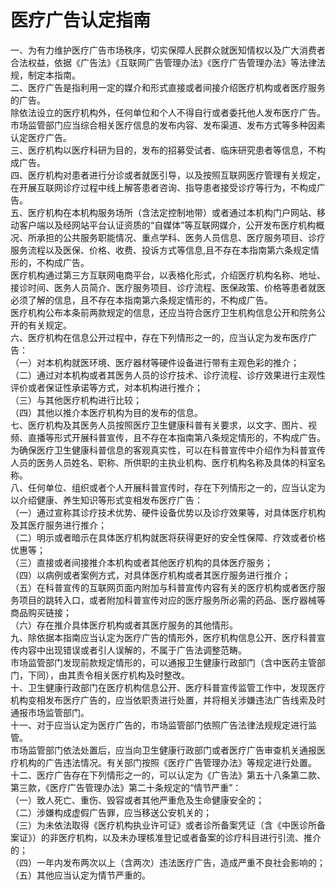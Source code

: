 # 医疗广告认定指南   
一、为有力维护医疗广告市场秩序，切实保障人民群众就医知情权以及广大消费者合法权益，依据《广告法》《互联网广告管理办法》《医疗广告管理办法》等法律法规，制定本指南。   
二、医疗广告是指利用一定的媒介和形式直接或者间接介绍医疗机构或者医疗服务的广告。   
除依法设立的医疗机构外，任何单位和个人不得自行或者委托他人发布医疗广告。   
市场监管部门应当综合相关医疗信息的发布内容、发布渠道、发布方式等多种因素认定医疗广告。   
三、医疗机构以医疗科研为目的，发布的招募受试者、临床研究患者等信息，不构成广告。   
四、医疗机构对患者进行分诊或者就医引导，以及按照互联网医疗管理有关规定，在开展互联网诊疗过程中线上解答患者咨询、指导患者接受诊疗等行为，不构成广告。   
五、医疗机构在本机构服务场所（含法定控制地带）或者通过本机构门户网站、移动客户端以及经网站平台认证资质的“自媒体”等互联网媒介，公开发布医疗机构概况、所承担的公共服务职能情况、重点学科、医务人员信息、医疗服务项目、诊疗服务流程以及医保、价格、收费、投诉方式等信息,且不存在本指南第六条规定情形的，不构成广告。   
医疗机构通过第三方互联网电商平台，以表格化形式，介绍医疗机构名称、地址、接诊时间、医务人员简介、医疗服务项目、诊疗流程、医保政策、价格等患者就医必须了解的信息，且不存在本指南第六条规定情形的，不构成广告。   
医疗机构公布本条前两款规定的信息，还应当符合医疗卫生机构信息公开和院务公开的有关规定。   
六、医疗机构在信息公开过程中，存在下列情形之一的，应当认定为发布医疗广告：   
（一）对本机构就医环境、医疗器材等硬件设备进行带有主观色彩的推介；   
（二）通过对本机构或者其医务人员的诊疗技术、诊疗流程、诊疗效果进行主观性评价或者保证性承诺等方式，对本机构进行推介；   
（三）与其他医疗机构进行比较；   
（四）其他以推介本医疗机构为目的发布的信息。   
七、医疗机构及其医务人员按照医疗卫生健康科普有关要求，以文字、图片、视频、直播等形式开展科普宣传，且不存在本指南第八条规定情形的，不构成广告。   
    为确保医疗卫生健康科普信息的客观真实性，可以在科普宣传中介绍作为科普宣传人员的医务人员姓名、职称、所供职的主执业机构、医疗机构名称及具体的科室名称。   
八、任何单位、组织或者个人开展科普宣传时，存在下列情形之一的，应当认定为以介绍健康、养生知识等形式变相发布医疗广告：   
（一）通过宣称其诊疗技术优势、硬件设备优势以及诊疗效果等，对具体医疗机构及其医疗服务进行推介；   
（二）明示或者暗示在具体医疗机构就医将获得更好的安全性保障、疗效或者价格优惠等；   
（三）直接或者间接推介本机构或者其他医疗机构的具体医疗服务；   
（四）以病例或者案例方式，对具体医疗机构或者其医疗服务进行推介；   
（五）在科普宣传的互联网页面内附加与科普宣传内容有关的医疗机构或者医疗服务项目的跳转入口，或者附加科普宣传对应的医疗服务所必需的药品、医疗器械等商品购买链接；   
（六）存在推介具体医疗机构或者其医疗服务的其他情形。   
九、除依据本指南应当认定为医疗广告的情形外，医疗机构信息公开、医疗科普宣传内容中出现错误或者引人误解的，不属于广告法调整范畴。   
市场监管部门发现前款规定情形的，可以通报卫生健康行政部门（含中医药主管部门，下同），由其责令相关医疗机构及时整改。   
十、卫生健康行政部门在医疗机构信息公开、医疗科普宣传监管工作中，发现医疗机构变相发布医疗广告的，应当依职责进行处置，并将相关涉嫌违法广告线索及时通报市场监管部门。   
十一、对于应当认定为医疗广告的，市场监管部门依照广告法律法规规定进行监管。   
市场监管部门依法处置后，应当向卫生健康行政部门或者医疗广告审查机关通报医疗机构的广告违法情况。有关部门按照《医疗广告管理办法》等规定进行处置。   
十二、医疗广告存在下列情形之一的，可以认定为《广告法》第五十八条第二款、第三款，《医疗广告管理办法》第二十条规定的“情节严重”：   
（一）致人死亡、重伤、毁容或者其他严重危及生命健康安全的；   
（二）涉嫌构成虚假广告罪，应当移送公安机关的；   
（三）为未依法取得《医疗机构执业许可证》或者诊所备案凭证（含《中医诊所备案证》）的非医疗机构，以及未办理核准登记或者备案的诊疗科目进行引流、推介的；   
（四）一年内发布两次以上（含两次）违法医疗广告，造成严重不良社会影响的；   
（五）其他应当认定为情节严重的。

